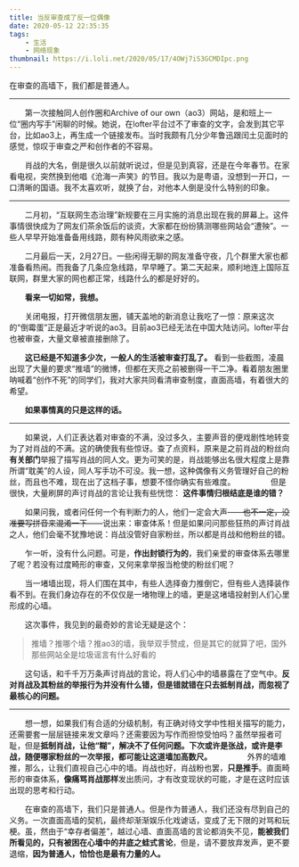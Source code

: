 ```yaml
---
title: 当反审查成了反一位偶像
date: 2020-05-12 22:35:35
tags: 
	- 生活
	- 网络现象
thumbnail: https://i.loli.net/2020/05/17/4OWj7iS3GCMDIpc.png
---
```


在审查的高墙下，我们都是普通人。
<!--more-->

---

　　第一次接触同人创作圈和Archive of our own（ao3）网站，是和班上一位“圈内写手”闲聊的时候。她说，在lofter平台过不了审查的文字，会发到其它平台，比如ao3上，再生成一个链接发布。当时我颇有几分少年鲁迅跟闰土见面时的感觉，惊叹于审查之严和创作者的不容易。

　　肖战的大名，倒是很久以前就听说过，但是见到真容，还是在今年春节。在家看电视，突然换到他唱《沧海一声笑》的节目。我以为是粤语，没想到一开口，一口清晰的国语。我不太喜欢听，就换了台，对他本人倒是没什么特别的印象。

---

　　二月初，“互联网生态治理”新规要在三月实施的消息出现在我的屏幕上。这件事情很快成为了网友们茶余饭后的谈资，大家都在纷纷猜测哪些网站会“遭殃”。一些人早早开始准备备用线路，颇有种风雨欲来之感。

　　二月最后一天，2月27日。一些闲得无聊的网友准备守夜，几个群里大家也都准备看热闹。而我备了几条应急线路，早早睡了。第二天起来，顺利地连上国际互联网，群里大家的网也都正常，线路什么的都是好好的。

　　**看来一切如常，我想。**

　　关闭电报，打开微信朋友圈，铺天盖地的新消息让我吃了一惊：原来这次的“倒霉蛋”正是最近才听说的ao3。目前ao3已经无法在中国大陆访问。lofter平台也被审查，大量文章被直接删除了。

　　**这已经是不知道多少次，一般人的生活被审查打乱了。** 看到一些截图，凌晨出现了大量的要求“推墙”的微博，但都在天亮之前被删得一干二净。看着朋友圈里呐喊着“创作不死”的同学们，我对大家共同看清审查制度，直面高墙，有着很大的希望。

　　**如果事情真的只是这样的话。**

---

　　如果说，人们正表达着对审查的不满，没过多久，主要声音的便戏剧性地转变为了对肖战的不满。这的确使我有些惊讶。查了点资料，原来是之前肖战的粉丝向**有关部门**举报了描写肖战的同人文。更为可笑的是，肖战能够出名很大程度上是靠所谓“耽美”的人设，同人写手功不可没。我一想，这种偶像有义务管理好自己的粉丝，而且也不难，现在出了这档子事，想要不怪你确实有些难度。
　　
　　但是很快，大量刷屏的声讨肖战的言论让我有些恍惚： **这件事情归根结底是谁的错？**

　　如果问我，或者问任何一个有判断力的人，他们一定会大声——~~也不一定，没准要写拼音来混淆一下~~——说出来：审查体系！但是如果问问那些狂热的声讨肖战之人，他们会毫不犹豫地说：肖战没管好自家粉丝，所以都是肖战和他粉丝的错。

　　乍一听，没有什么问题。可是，**作出封锁行为的**，我们亲爱的审查体系去哪里了呢？若没有过度畸形的审查，又何来拿举报当枪使的粉丝们呢？

　　当一堵墙出现，将人们围在其中，有些人选择奋力推倒它，但有些人选择装作看不到。在我们身边存在的不仅仅是一堵物理上的墙，更是这堵墙投射到人们心里形成的心墙。

　　这次事件，我见到的最奇妙的言论无疑是这个：

> 推墙？推哪个墙？推ao3的墙，我举双手赞成，但是其它的就算了吧，国外那些网站全是垃圾谣言有什么好看的

　　这句话，和千千万万条声讨肖战的言论，将人们心中的墙暴露在了空气中。**反对肖战及其粉丝的举报行为并没有什么错，但是错就错在只去抵制肖战，而忽视了最核心的问题。**

---

　　想一想，如果我们有合适的分级机制，有正确对待文学中性相关描写的能力，还需要套一层层链接来发文章吗？还需要因为写作而担惊受怕吗？虽然举报者可耻，但是**抵制肖战，让他“糊”，解决不了任何问题。下次或许是张战，或许是李战，随便哪家粉丝的一次举报，都可能让这道墙加高数尺。** 
　　
　　外界的墙难推，那么，让我们直视自己心中的墙。肖战也好，肖战粉也罢，**只是推手**。直面畸形的审查体系，**像痛骂肖战那样**发出质问，才有改变现状的可能，才是在这时应该出现的思考和行动。

　　在审查的高墙下，我们只是普通人。但是作为普通人，我们还没有尽到自己的义务。一次直面高墙的契机，最终却渐渐娱乐化戏谑话，变成了无下限的对骂和玩梗。虽，然由于“幸存者偏差”，越过心墙、直面高墙的言论都消失不见，**能被我们所看见的，只有被困在心墙中的井底之蛙式言论**，但是，请不要放弃发声，更不要退缩，**因为普通人，恰恰也是最有力量的人。**

